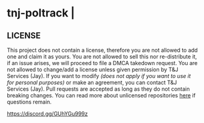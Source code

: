 # tnj-poltrack |

## LICENSE
This project does not contain a license, therefore you are not allowed to add one and claim it as yours. You are not allowed to sell this nor re-distribute it, if an issue arises, we will proceed to file a DMCA takedown request. You are not allowed to change/add a license unless given permission by T&J Services (Jay). If you want to modify _(does not apply if you want to use it for personal purposes)_ or make an agreement, you can contact T&J Services (Jay). Pull requests are accepted as long as they do not contain breaking changes. You can read more about unlicensed repositories [here](https://opensource.stackexchange.com/questions/1720/what-can-i-assume-if-a-publicly-published-project-has-no-license) if questions remain.

https://discord.gg/GUhYGu999z
